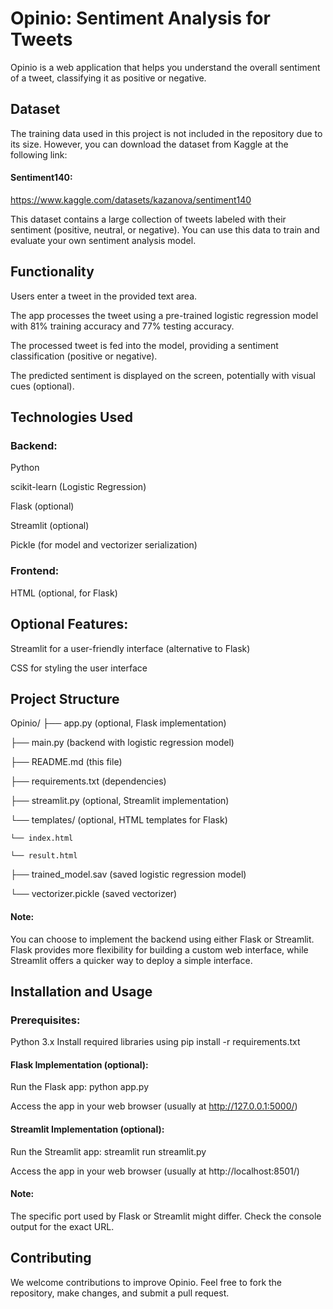 # Opinio: Sentiment Analysis for Tweets
Opinio is a web application that helps you understand the overall sentiment of a tweet, classifying it as positive or negative.

## Dataset

The training data used in this project is not included in the repository due to its size. However, you can download the dataset from Kaggle at the following link:

#### Sentiment140: 
https://www.kaggle.com/datasets/kazanova/sentiment140

This dataset contains a large collection of tweets labeled with their sentiment (positive, neutral, or negative). You can use this data to train and evaluate your own sentiment analysis model.

## Functionality
Users enter a tweet in the provided text area.

The app processes the tweet using a pre-trained logistic regression model with 81% training accuracy and 77% testing accuracy.

The processed tweet is fed into the model, providing a sentiment classification (positive or negative).

The predicted sentiment is displayed on the screen, potentially with visual cues (optional).

## Technologies Used
### Backend:
Python

scikit-learn (Logistic Regression)

Flask (optional)

Streamlit (optional)

Pickle (for model and vectorizer serialization)

### Frontend:
HTML (optional, for Flask)

## Optional Features:
Streamlit for a user-friendly interface (alternative to Flask)

CSS for styling the user interface

## Project Structure
Opinio/
├── app.py (optional, Flask implementation)

├── main.py (backend with logistic regression model)

├── README.md (this file)

├── requirements.txt (dependencies)

├── streamlit.py (optional, Streamlit implementation)

└── templates/ (optional, HTML templates for Flask)

    └── index.html
    
    └── result.html
    
├── trained_model.sav (saved logistic regression model)

└── vectorizer.pickle (saved vectorizer)


#### Note: 
You can choose to implement the backend using either Flask or Streamlit. Flask provides more flexibility for building a custom web interface, while Streamlit offers a quicker way to deploy a simple interface.

## Installation and Usage
### Prerequisites:

Python 3.x
Install required libraries using pip install -r requirements.txt

#### Flask Implementation (optional):

Run the Flask app: python app.py

Access the app in your web browser (usually at http://127.0.0.1:5000/)

#### Streamlit Implementation (optional):

Run the Streamlit app: streamlit run streamlit.py

Access the app in your web browser (usually at http://localhost:8501/)

#### Note:

The specific port used by Flask or Streamlit might differ. Check the console output for the exact URL.

## Contributing
We welcome contributions to improve Opinio. Feel free to fork the repository, make changes, and submit a pull request.
